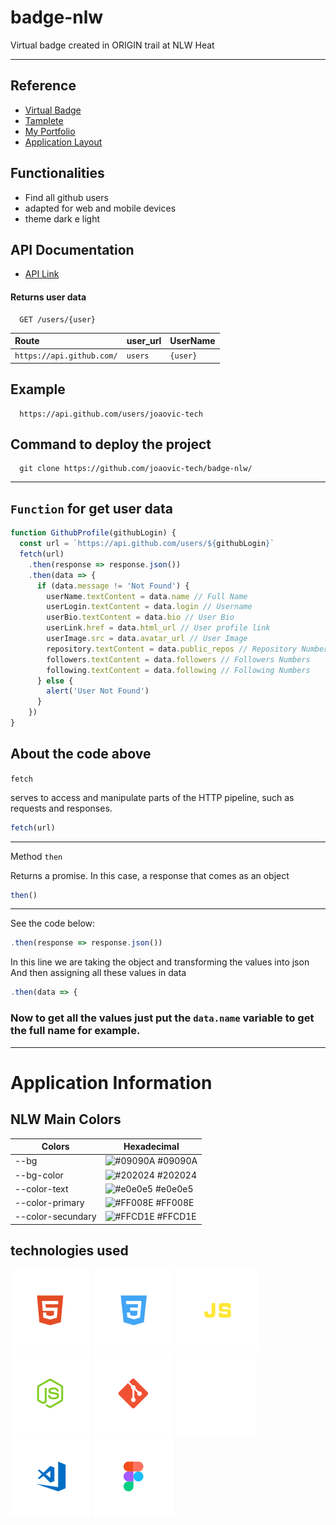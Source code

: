 # badge-nlw
Virtual badge created in ORIGIN trail at NLW Heat
<hr>

## Reference

 - [Virtual Badge](https://badge-github.vercel.app/)
 - [Tamplete](tamplete)
 - [My Portfolio](https://github.com/matiassingers/awesome-readme)
 - [Application Layout](https://www.figma.com/community/file/1031698737363668691/%5BNLW-Heat---Mission%3A-Origin%5D-DoWhile2021)

## Functionalities

- Find all github users
- adapted for web and mobile devices
- theme dark e light

## API Documentation

- [API Link](https://api.github.com/)

#### Returns user data

```https
  GET /users/{user}
```

| Route     | user_url | UserName     |
| :--------- | :--------- | :--------- |
| `https://api.github.com/` |`users` | `{user}` |

## Example

```https
  https://api.github.com/users/joaovic-tech
```

## Command to deploy the project
```
  git clone https://github.com/joaovic-tech/badge-nlw/
```
---
## ``Function`` for get user data 

```js
function GithubProfile(githubLogin) {
  const url = `https://api.github.com/users/${githubLogin}`
  fetch(url)
    .then(response => response.json())
    .then(data => {
      if (data.message != 'Not Found') {
        userName.textContent = data.name // Full Name
        userLogin.textContent = data.login // Username
        userBio.textContent = data.bio // User Bio
        userLink.href = data.html_url // User profile link
        userImage.src = data.avatar_url // User Image
        repository.textContent = data.public_repos // Repository Numbers    
        followers.textContent = data.followers // Followers Numbers
        following.textContent = data.following // Following Numbers     
      } else {
        alert('User Not Found')
      }
    })
}
```

## About the code above

`fetch`

serves to access and manipulate parts of the HTTP pipeline, such as requests and responses.
```js
fetch(url)
```
---
Method `then`

Returns a promise. In this case, a response that comes as an object
```js 
then()
```
---
See the code below:
```js
.then(response => response.json())
```
In this line we are taking the object and transforming the values into json
And then assigning all these values in data
```js
.then(data => {
```
### Now to get all the values just put the `data.name` variable to get the full name for example.
---
# Application Information

## NLW Main Colors

| Colors             | Hexadecimal                                                      |
| ------------------ | ---------------------------------------------------------------- |
| --bg               | ![#09090A](https://via.placeholder.com/10/09090A?text=+) #09090A |
| --bg-color         | ![#202024](https://via.placeholder.com/10/202024?text=+) #202024 |
| --color-text       | ![#e0e0e5](https://via.placeholder.com/10/e0e0e5?text=+) #e0e0e5 |
| --color-primary    | ![#FF008E](https://via.placeholder.com/10/FF008E?text=+) #FF008E |
| --color-secundary  | ![#FFCD1E](https://via.placeholder.com/10/FFCD1E?text=+) #FFCD1E |

<div align="left" id="id">
  
  ## technologies used
  
  ![HTML](./icons/html.svg)
  ![CSS](./icons/css.svg)
  ![JS](./icons/js.svg) 
  ![Figma](./icons/nodejs.svg) 
  ![Git](./icons/git.svg) 
  ![GitHub](./icons/github.svg) 
  ![VSCode](./icons/vscode.svg)
  ![Figma](./icons/figma.svg)
  
</div>
